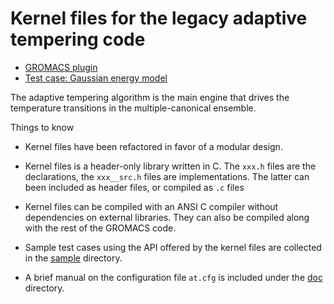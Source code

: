 # Kernel files for the legacy adaptive tempering code

* [GROMACS plugin](src/interface/gromacs/4.6/src/kernel/adaptive_tempering)
* [Test case: Gaussian energy model](src/sample_progs/gaussian)

The adaptive tempering algorithm is the main engine that drives
the temperature transitions in the multiple-canonical ensemble.

Things to know

* Kernel files have been refactored in favor of a modular design.

* Kernel files is a header-only library written in C.
  The `xxx.h` files are the declarations,
  the `xxx__src.h` files are implementations.
  The latter can been included as header files,
  or compiled as `.c` files

* Kernel files can be compiled with an ANSI C compiler
  without dependencies on external libraries.
  They can also be compiled along with the rest of the GROMACS
  code.

* Sample test cases using the API offered by the kernel files
  are collected in the [sample](sample) directory.

* A brief manual on the configuration file `at.cfg`
  is included under the [doc](doc) directory.
